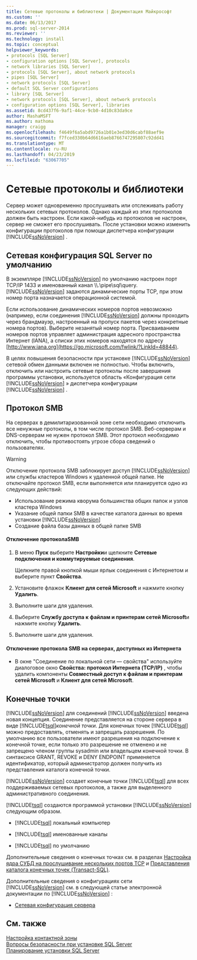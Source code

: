 ```yaml
---
title: Сетевые протоколы и библиотеки | Документация Майкрософт
ms.custom: ''
ms.date: 06/13/2017
ms.prod: sql-server-2014
ms.reviewer: ''
ms.technology: install
ms.topic: conceptual
helpviewer_keywords:
- protocols [SQL Server]
- configuration options [SQL Server], protocols
- network libraries [SQL Server]
- protocols [SQL Server], about network protocols
- pipes [SQL Server]
- network protocols [SQL Server]
- default SQL Server configurations
- library [SQL Server]
- network protocols [SQL Server], about network protocols
- configuration options [SQL Server], libraries
ms.assetid: 8cd437f6-9af1-44ce-9cb0-4d10c83da9ce
author: MashaMSFT
ms.author: mathoma
manager: craigg
ms.openlocfilehash: f4649f6a5abd9726a1b01e3ed30d6cabf88aef9e
ms.sourcegitcommit: f7fced330b64d6616aeb8766747295807c92dd41
ms.translationtype: MT
ms.contentlocale: ru-RU
ms.lasthandoff: 04/23/2019
ms.locfileid: "63067705"
---
```

# <a name="network-protocols-and-network-libraries"></a>Сетевые протоколы и библиотеки
  Сервер может одновременно прослушивать или отслеживать работу нескольких сетевых протоколов. Однако каждый из этих протоколов должен быть настроен. Если какой-нибудь из протоколов не настроен, сервер не сможет его прослушивать. После установки можно изменить конфигурации протоколов при помощи диспетчера конфигурации [!INCLUDE[ssNoVersion](../../includes/ssnoversion-md.md)] .  
  
## <a name="default-sql-server-network-configuration"></a>Сетевая конфигурация SQL Server по умолчанию  
 В экземпляре [!INCLUDE[ssNoVersion](../../includes/ssnoversion-md.md)] по умолчанию настроен порт TCP/IP 1433 и именованный канал \\\\.\pipe\sql\query. [!INCLUDE[ssNoVersion](../../includes/ssnoversion-md.md)] задаются динамические порты TCP, при этом номер порта назначается операционной системой.  
  
 Если использование динамических номеров портов невозможно (например, если соединения [!INCLUDE[ssNoVersion](../../includes/ssnoversion-md.md)] должны проходить через брандмауэр, настроенный на пропуск пакетов через конкретные номера портов). Выберите незанятый номер порта. Присваиванием номеров портов управляет администрация адресного пространства Интернет (IANA), а списки этих номеров находятся по адресу [http://www.iana.org](https://go.microsoft.com/fwlink/?LinkId=48844).  
  
 В целях повышения безопасности при установке [!INCLUDE[ssNoVersion](../../includes/ssnoversion-md.md)] сетевой обмен данными включен не полностью. Чтобы включить, отключить или настроить сетевые протоколы после завершения программы установки, используется область «Конфигурация сети [!INCLUDE[ssNoVersion](../../includes/ssnoversion-md.md)] » диспетчера конфигурации [!INCLUDE[ssNoVersion](../../includes/ssnoversion-md.md)] .  
  
## <a name="server-message-block-protocol"></a>Протокол SMB  
 На серверах в демилитаризованной зоне сети необходимо отключить все ненужные протоколы, в том числе протокол SMB. Веб-серверам и DNS-серверам не нужен протокол SMB. Этот протокол необходимо отключить, чтобы противостоять угрозе сбора сведений о пользователях.  
  
> [!WARNING]
>  Отключение протокола SMB заблокирует доступ [!INCLUDE[ssNoVersion](../../includes/ssnoversion-md.md)] или службы кластеров Windows к удаленной общей папке. Не отключайте протокол SMB, если выполняется или планируется одно из следующих действий:  
> 
>  -   Использование режима кворума большинства общих папок и узлов кластера Windows  
> -   Указание общей папки SMB в качестве каталога данных во время установки [!INCLUDE[ssNoVersion](../../includes/ssnoversion-md.md)]  
> -   Создание файла базы данных в общей папке SMB  
  
#### <a name="to-disable-smb"></a>Отключение протоколаSMB  
  
1.  В меню **Пуск** выберите **Настройки**и щелкните **Сетевые подключения и коммутируемые соединения**.  
  
     Щелкните правой кнопкой мыши ярлык соединения с Интернетом и выберите пункт **Свойства**.  
  
2.  Установите флажок **Клиент для сетей Microsoft** и нажмите кнопку **Удалить**.  
  
3.  Выполните шаги для удаления.  
  
4.  Выберите **Службу доступа к файлам и принтерам сетей Microsoft**и нажмите кнопку **Удалить**.  
  
5.  Выполните шаги для удаления.  
  
#### <a name="to-disable-smb-on-servers-accessible-from-the-internet"></a>Отключение протокола SMB на серверах, доступных из Интернета  
  
-   В окне "Соединение по локальной сети — свойства" используйте диалоговое окно **Свойства: протокол Интернета (TCP/IP)** , чтобы удалить компоненты **Совместный доступ к файлам и принтерам сетей Microsoft** и **Клиент для сетей Microsoft**.  
  
## <a name="endpoints"></a>Конечные точки  
 [!INCLUDE[ssNoVersion](../../includes/ssnoversion-md.md)] для соединений [!INCLUDE[ssNoVersion](../../includes/ssnoversion-md.md)] введена новая концепция. Соединение представляется на стороне сервера в виде [!INCLUDE[tsql](../../includes/tsql-md.md)]*конечной точки*. Для конечных точек [!INCLUDE[tsql](../../includes/tsql-md.md)] можно предоставлять, отменять и запрещать разрешения. По умолчанию все пользователи имеют разрешения на подключение к конечной точке, если только это разрешение не отменено и не запрещено членом группы sysadmin или владельцем конечной точки. В синтаксисе GRANT, REVOKE и DENY ENDPOINT применяется идентификатор, который администратор должен получить из представления каталога конечной точки.  
  
 [!INCLUDE[ssNoVersion](../../includes/ssnoversion-md.md)] создает конечные точки [!INCLUDE[tsql](../../includes/tsql-md.md)] для всех поддерживаемых сетевых протоколов, а также для выделенного административного соединения.  
  
 [!INCLUDE[tsql](../../includes/tsql-md.md)] создаются программой установки [!INCLUDE[ssNoVersion](../../includes/ssnoversion-md.md)] следующим образом.  
  
-   [!INCLUDE[tsql](../../includes/tsql-md.md)] локальный компьютер  
  
-   [!INCLUDE[tsql](../../includes/tsql-md.md)] именованные каналы  
  
-   [!INCLUDE[tsql](../../includes/tsql-md.md)] по умолчанию  
  
 Дополнительные сведения о конечных точках см. в разделах [Настройка ядра СУБД на прослушивание нескольких портов TCP](../../database-engine/configure-windows/configure-the-database-engine-to-listen-on-multiple-tcp-ports.md) и [Представления каталога конечных точек (Transact-SQL)](/sql/relational-databases/system-catalog-views/endpoints-catalog-views-transact-sql).  
  
 Дополнительные сведения о конфигурациях сети [!INCLUDE[ssNoVersion](../../includes/ssnoversion-md.md)] см. в следующей статье электронной документации по [!INCLUDE[ssNoVersion](../../includes/ssnoversion-md.md)] :  
  
-   [Сетевая конфигурация сервера](../../database-engine/configure-windows/server-network-configuration.md)  
  
## <a name="see-also"></a>См. также  
 [Настройка контактной зоны](../../relational-databases/security/surface-area-configuration.md)   
 [Вопросы безопасности при установке SQL Server](../../../2014/sql-server/install/security-considerations-for-a-sql-server-installation.md)   
 [Планирование установки SQL Server](../../../2014/sql-server/install/planning-a-sql-server-installation.md)  
  
  
